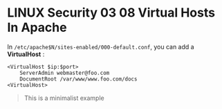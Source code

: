 # LINUX Security 03 08 Virtual Hosts In Apache

In `/etc/apache$N/sites-enabled/000-default.conf`, you can add a **VirtualHost** :
```
<VirtualHost $ip:$port>
    ServerAdmin webmaster@foo.com
    DocumentRoot /var/www/www.foo.com/docs
<VirtualHost>
```
> This is a minimalist example

